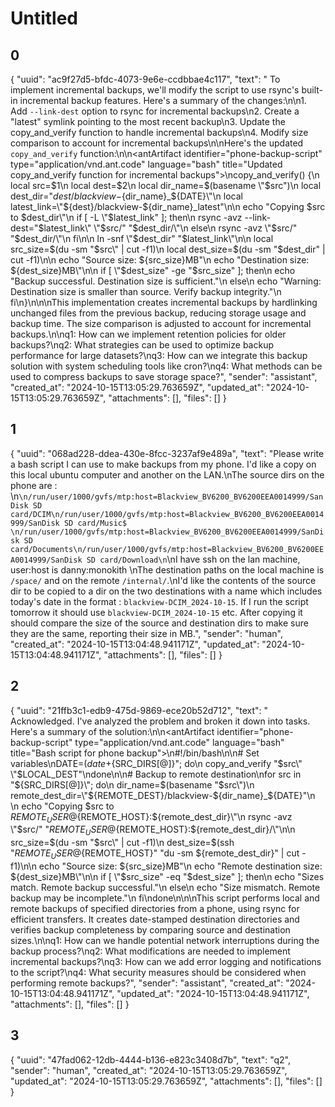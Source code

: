 # Untitled

## 0

{
  "uuid": "ac9f27d5-bfdc-4073-9e6e-ccdbbae4c117",
  "text": " To implement incremental backups, we'll modify the script to use rsync's built-in incremental backup features. Here's a summary of the changes:\n\n1. Add `--link-dest` option to rsync for incremental backups\n2. Create a \"latest\" symlink pointing to the most recent backup\n3. Update the copy_and_verify function to handle incremental backups\n4. Modify size comparison to account for incremental backups\n\nHere's the updated `copy_and_verify` function:\n\n<antArtifact identifier=\"phone-backup-script\" type=\"application/vnd.ant.code\" language=\"bash\" title=\"Updated copy_and_verify function for incremental backups\">\ncopy_and_verify() {\n    local src=$1\n    local dest=$2\n    local dir_name=$(basename \"$src\")\n    local dest_dir=\"${dest}/blackview-${dir_name}_${DATE}\"\n    local latest_link=\"${dest}/blackview-${dir_name}_latest\"\n\n    echo \"Copying $src to $dest_dir\"\n    if [ -L \"$latest_link\" ]; then\n        rsync -avz --link-dest=\"$latest_link\" \"$src/\" \"$dest_dir/\"\n    else\n        rsync -avz \"$src/\" \"$dest_dir/\"\n    fi\n\n    ln -snf \"$dest_dir\" \"$latest_link\"\n\n    local src_size=$(du -sm \"$src\" | cut -f1)\n    local dest_size=$(du -sm \"$dest_dir\" | cut -f1)\n\n    echo \"Source size: ${src_size}MB\"\n    echo \"Destination size: ${dest_size}MB\"\n\n    if [ \"$dest_size\" -ge \"$src_size\" ]; then\n        echo \"Backup successful. Destination size is sufficient.\"\n    else\n        echo \"Warning: Destination size is smaller than source. Verify backup integrity.\"\n    fi\n}\n</antArtifact>\n\nThis implementation creates incremental backups by hardlinking unchanged files from the previous backup, reducing storage usage and backup time. The size comparison is adjusted to account for incremental backups.\n\nq1: How can we implement retention policies for older backups?\nq2: What strategies can be used to optimize backup performance for large datasets?\nq3: How can we integrate this backup solution with system scheduling tools like cron?\nq4: What methods can be used to compress backups to save storage space?",
  "sender": "assistant",
  "created_at": "2024-10-15T13:05:29.763659Z",
  "updated_at": "2024-10-15T13:05:29.763659Z",
  "attachments": [],
  "files": []
}

## 1

{
  "uuid": "068ad228-ddea-430e-8fcc-3237af9e489a",
  "text": "Please write a bash script I can use to make backups from my phone. I'd like a copy on this local ubuntu computer and another on the LAN.\nThe source dirs on the phone are : \n```\n/run/user/1000/gvfs/mtp:host=Blackview_BV6200_BV6200EEA0014999/SanDisk SD card/DCIM\n/run/user/1000/gvfs/mtp:host=Blackview_BV6200_BV6200EEA0014999/SanDisk SD card/Music$ \n/run/user/1000/gvfs/mtp:host=Blackview_BV6200_BV6200EEA0014999/SanDisk SD card/Documents\n/run/user/1000/gvfs/mtp:host=Blackview_BV6200_BV6200EEA0014999/SanDisk SD card/Download\n```\nI have ssh on the lan machine, user:host is danny:monokith \nThe destination paths on the local machine is `/space/` and on the remote `/internal/`.\nI'd like the contents of the source dir to be copied to a dir on the two destinations with a name which includes today's date in the format : `blackview-DCIM_2024-10-15`. If I run the script tomorrow it should use `blackview-DCIM_2024-10-15` etc. After copying it should compare the size of the source and destination dirs to make sure they are the same, reporting their size in MB.",
  "sender": "human",
  "created_at": "2024-10-15T13:04:48.941171Z",
  "updated_at": "2024-10-15T13:04:48.941171Z",
  "attachments": [],
  "files": []
}

## 2

{
  "uuid": "21ffb3c1-edb9-475d-9869-ece20b52d712",
  "text": " Acknowledged. I've analyzed the problem and broken it down into tasks. Here's a summary of the solution:\n\n<antArtifact identifier=\"phone-backup-script\" type=\"application/vnd.ant.code\" language=\"bash\" title=\"Bash script for phone backup\">\n#!/bin/bash\n\n# Set variables\nDATE=$(date +%Y-%m-%d)\nSRC_DIRS=(\n    \"/run/user/1000/gvfs/mtp:host=Blackview_BV6200_BV6200EEA0014999/SanDisk SD card/DCIM\"\n    \"/run/user/1000/gvfs/mtp:host=Blackview_BV6200_BV6200EEA0014999/SanDisk SD card/Music\"\n    \"/run/user/1000/gvfs/mtp:host=Blackview_BV6200_BV6200EEA0014999/SanDisk SD card/Documents\"\n    \"/run/user/1000/gvfs/mtp:host=Blackview_BV6200_BV6200EEA0014999/SanDisk SD card/Download\"\n)\nLOCAL_DEST=\"/space\"\nREMOTE_USER=\"danny\"\nREMOTE_HOST=\"monokith\"\nREMOTE_DEST=\"/internal\"\n\n# Function to copy and verify\ncopy_and_verify() {\n    local src=$1\n    local dest=$2\n    local dir_name=$(basename \"$src\")\n    local dest_dir=\"${dest}/blackview-${dir_name}_${DATE}\"\n\n    echo \"Copying $src to $dest_dir\"\n    rsync -avz \"$src/\" \"$dest_dir/\"\n\n    local src_size=$(du -sm \"$src\" | cut -f1)\n    local dest_size=$(du -sm \"$dest_dir\" | cut -f1)\n\n    echo \"Source size: ${src_size}MB\"\n    echo \"Destination size: ${dest_size}MB\"\n\n    if [ \"$src_size\" -eq \"$dest_size\" ]; then\n        echo \"Sizes match. Backup successful.\"\n    else\n        echo \"Size mismatch. Backup may be incomplete.\"\n    fi\n}\n\n# Backup to local destination\nfor src in \"${SRC_DIRS[@]}\"; do\n    copy_and_verify \"$src\" \"$LOCAL_DEST\"\ndone\n\n# Backup to remote destination\nfor src in \"${SRC_DIRS[@]}\"; do\n    dir_name=$(basename \"$src\")\n    remote_dest_dir=\"${REMOTE_DEST}/blackview-${dir_name}_${DATE}\"\n    \n    echo \"Copying $src to ${REMOTE_USER}@${REMOTE_HOST}:${remote_dest_dir}\"\n    rsync -avz \"$src/\" \"${REMOTE_USER}@${REMOTE_HOST}:${remote_dest_dir}/\"\n\n    src_size=$(du -sm \"$src\" | cut -f1)\n    dest_size=$(ssh \"${REMOTE_USER}@${REMOTE_HOST}\" \"du -sm ${remote_dest_dir}\" | cut -f1)\n\n    echo \"Source size: ${src_size}MB\"\n    echo \"Remote destination size: ${dest_size}MB\"\n\n    if [ \"$src_size\" -eq \"$dest_size\" ]; then\n        echo \"Sizes match. Remote backup successful.\"\n    else\n        echo \"Size mismatch. Remote backup may be incomplete.\"\n    fi\ndone\n</antArtifact>\n\nThis script performs local and remote backups of specified directories from a phone, using rsync for efficient transfers. It creates date-stamped destination directories and verifies backup completeness by comparing source and destination sizes.\n\nq1: How can we handle potential network interruptions during the backup process?\nq2: What modifications are needed to implement incremental backups?\nq3: How can we add error logging and notifications to the script?\nq4: What security measures should be considered when performing remote backups?",
  "sender": "assistant",
  "created_at": "2024-10-15T13:04:48.941171Z",
  "updated_at": "2024-10-15T13:04:48.941171Z",
  "attachments": [],
  "files": []
}

## 3

{
  "uuid": "47fad062-12db-4444-b136-e823c3408d7b",
  "text": "q2",
  "sender": "human",
  "created_at": "2024-10-15T13:05:29.763659Z",
  "updated_at": "2024-10-15T13:05:29.763659Z",
  "attachments": [],
  "files": []
}
